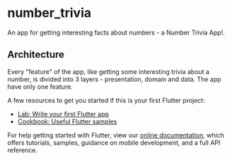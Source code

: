 # number_trivia

An app for getting interesting facts about numbers - a Number Trivia App!.

## Architecture

Every "feature" of the app, like getting some interesting trivia about a number, is divided into 3 layers - presentation, domain and data. The app have only one feature.

A few resources to get you started if this is your first Flutter project:

- [Lab: Write your first Flutter app](https://flutter.dev/docs/get-started/codelab)
- [Cookbook: Useful Flutter samples](https://flutter.dev/docs/cookbook)

For help getting started with Flutter, view our
[online documentation](https://flutter.dev/docs), which offers tutorials,
samples, guidance on mobile development, and a full API reference.
